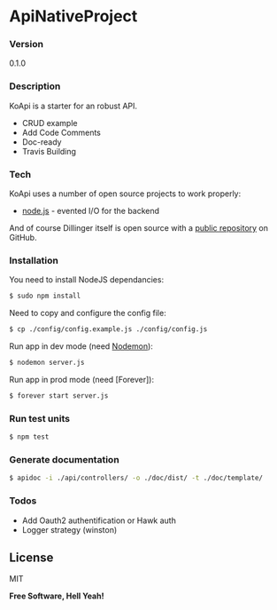 # ApiNativeProject

### Version
0.1.0

### Description
KoApi is a starter for an robust API.
  - CRUD example
  - Add Code Comments
  - Doc-ready
  - Travis Building

### Tech
KoApi uses a number of open source projects to work properly:
* [node.js] - evented I/O for the backend

And of course Dillinger itself is open source with a [public repository][KoApi]
 on GitHub.
 
### Installation

You need to install NodeJS dependancies:
```sh
$ sudo npm install
```

Need to copy and configure the config file:
```sh
$ cp ./config/config.example.js ./config/config.js 
```

Run app in dev mode (need [Nodemon]):
```sh
$ nodemon server.js
```

Run app in prod mode (need [Forever]):
```sh
$ forever start server.js
```

### Run test units
```sh
$ npm test
```

### Generate documentation
```sh
$ apidoc -i ./api/controllers/ -o ./doc/dist/ -t ./doc/template/
```


### Todos

 - Add Oauth2 authentification or Hawk auth
 - Logger strategy (winston)

License
----

MIT


**Free Software, Hell Yeah!**

[//]: # (These are reference links used in the body of this note and get stripped out when the markdown processor does its job. There is no need to format nicely because it shouldn't be seen. Thanks SO - http://stackoverflow.com/questions/4823468/store-comments-in-markdown-syntax)

   [KoApi]: <https://github.com/LouisLoode/StarterKoApi>
   [Nodemon]: <https://www.npmjs.com/package/nodemon>
   [node.js]: <http://nodejs.org>

